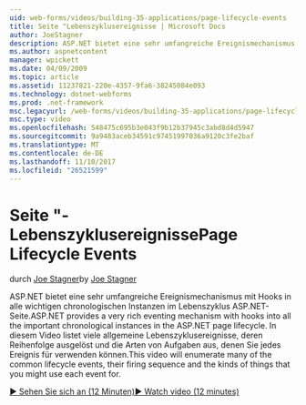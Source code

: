 ```yaml
---
uid: web-forms/videos/building-35-applications/page-lifecycle-events
title: Seite "Lebenszyklusereignisse | Microsoft Docs
author: JoeStagner
description: ASP.NET bietet eine sehr umfangreiche Ereignismechanismus mit Hooks in alle wichtigen chronologischen Instanzen im Lebenszyklus ASP.NET-Seite. In diesem Video wird Enum...
ms.author: aspnetcontent
manager: wpickett
ms.date: 04/09/2009
ms.topic: article
ms.assetid: 11237821-220e-4357-9fa6-38245084e093
ms.technology: dotnet-webforms
ms.prod: .net-framework
msc.legacyurl: /web-forms/videos/building-35-applications/page-lifecycle-events
msc.type: video
ms.openlocfilehash: 548475c695b3e043f9b12b37945c3abd8d4d5947
ms.sourcegitcommit: 9a9483aceb34591c97451997036a9120c3fe2baf
ms.translationtype: MT
ms.contentlocale: de-DE
ms.lasthandoff: 11/10/2017
ms.locfileid: "26521599"
---
```

<a name="page-lifecycle-events"></a><span data-ttu-id="baa31-104">Seite "-Lebenszyklusereignisse</span><span class="sxs-lookup"><span data-stu-id="baa31-104">Page Lifecycle Events</span></span>
====================
<span data-ttu-id="baa31-105">durch [Joe Stagner](https://github.com/JoeStagner)</span><span class="sxs-lookup"><span data-stu-id="baa31-105">by [Joe Stagner](https://github.com/JoeStagner)</span></span>

<span data-ttu-id="baa31-106">ASP.NET bietet eine sehr umfangreiche Ereignismechanismus mit Hooks in alle wichtigen chronologischen Instanzen im Lebenszyklus ASP.NET-Seite.</span><span class="sxs-lookup"><span data-stu-id="baa31-106">ASP.NET provides a very rich eventing mechanism with hooks into all the important chronological instances in the ASP.NET page lifecycle.</span></span> <span data-ttu-id="baa31-107">In diesem Video listet viele allgemeine Lebenszyklusereignisse, deren Reihenfolge ausgelöst und die Arten von Aufgaben aus, denen Sie jedes Ereignis für verwenden können.</span><span class="sxs-lookup"><span data-stu-id="baa31-107">This video will enumerate many of the common lifecycle events, their firing sequence and the kinds of things that you might use each event for.</span></span>

[<span data-ttu-id="baa31-108">&#9654; Sehen Sie sich an (12 Minuten)</span><span class="sxs-lookup"><span data-stu-id="baa31-108">&#9654; Watch video (12 minutes)</span></span>](https://channel9.msdn.com/Blogs/ASP-NET-Site-Videos/page-lifecycle-events)

